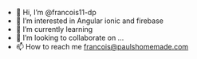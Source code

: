 - 👋 Hi, I’m @francois11-dp
- 👀 I’m interested in Angular ionic and firebase
- 🌱 I’m currently learning 
- 💞️ I’m looking to collaborate on ...
- 📫 How to reach me francois@paulshomemade.com

<!---
francois11-dp/francois11-dp is a ✨ special ✨ repository because its `README.md` (this file) appears on your GitHub profile.
You can click the Preview link to take a look at your changes.
--->
